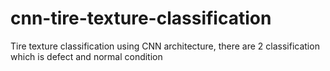 # cnn-tire-texture-classification

Tire texture classification using CNN architecture, there are 2 classification which is defect and normal condition
